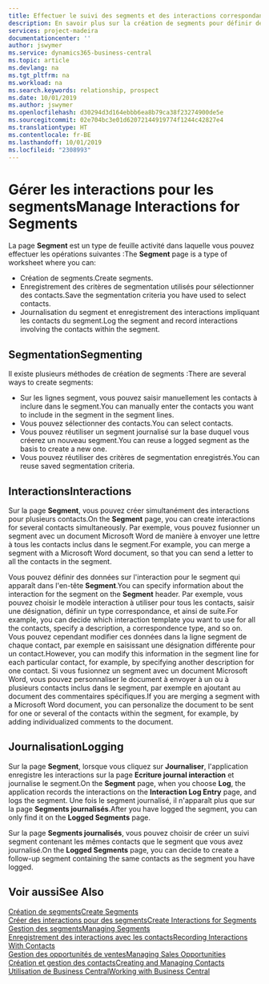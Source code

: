 ```yaml
---
title: Effectuer le suivi des segments et des interactions correspondantes| Microsoft Docs
description: En savoir plus sur la création de segments pour définir des groupes de contacts et spécifier des interactions pour des segments.
services: project-madeira
documentationcenter: ''
author: jswymer
ms.service: dynamics365-business-central
ms.topic: article
ms.devlang: na
ms.tgt_pltfrm: na
ms.workload: na
ms.search.keywords: relationship, prospect
ms.date: 10/01/2019
ms.author: jswymer
ms.openlocfilehash: d30294d3d164ebbb6ea8b79ca38f23274900de5e
ms.sourcegitcommit: 02e704bc3e01d62072144919774f1244c42827e4
ms.translationtype: HT
ms.contentlocale: fr-BE
ms.lasthandoff: 10/01/2019
ms.locfileid: "2308993"
---
```

# <a name="manage-interactions-for-segments"></a><span data-ttu-id="39f64-103">Gérer les interactions pour les segments</span><span class="sxs-lookup"><span data-stu-id="39f64-103">Manage Interactions for Segments</span></span>
<span data-ttu-id="39f64-104">La page **Segment** est un type de feuille activité dans laquelle vous pouvez effectuer les opérations suivantes :</span><span class="sxs-lookup"><span data-stu-id="39f64-104">The **Segment** page is a type of worksheet where you can:</span></span>

* <span data-ttu-id="39f64-105">Création de segments.</span><span class="sxs-lookup"><span data-stu-id="39f64-105">Create segments.</span></span>
* <span data-ttu-id="39f64-106">Enregistrement des critères de segmentation utilisés pour sélectionner des contacts.</span><span class="sxs-lookup"><span data-stu-id="39f64-106">Save the segmentation criteria you have used to select contacts.</span></span>
* <span data-ttu-id="39f64-107">Journalisation du segment et enregistrement des interactions impliquant les contacts du segment.</span><span class="sxs-lookup"><span data-stu-id="39f64-107">Log the segment and record interactions involving the contacts within the segment.</span></span>

## <a name="segmenting"></a><span data-ttu-id="39f64-108">Segmentation</span><span class="sxs-lookup"><span data-stu-id="39f64-108">Segmenting</span></span>
<span data-ttu-id="39f64-109">Il existe plusieurs méthodes de création de segments :</span><span class="sxs-lookup"><span data-stu-id="39f64-109">There are several ways to create segments:</span></span>

* <span data-ttu-id="39f64-110">Sur les lignes segment, vous pouvez saisir manuellement les contacts à inclure dans le segment.</span><span class="sxs-lookup"><span data-stu-id="39f64-110">You can manually enter the contacts you want to include in the segment in the segment lines.</span></span>
* <span data-ttu-id="39f64-111">Vous pouvez sélectionner des contacts.</span><span class="sxs-lookup"><span data-stu-id="39f64-111">You can select contacts.</span></span>
* <span data-ttu-id="39f64-112">Vous pouvez réutiliser un segment journalisé sur la base duquel vous créerez un nouveau segment.</span><span class="sxs-lookup"><span data-stu-id="39f64-112">You can reuse a logged segment as the basis to create a new one.</span></span>
* <span data-ttu-id="39f64-113">Vous pouvez réutiliser des critères de segmentation enregistrés.</span><span class="sxs-lookup"><span data-stu-id="39f64-113">You can reuse saved segmentation criteria.</span></span>

## <a name="interactions"></a><span data-ttu-id="39f64-114">Interactions</span><span class="sxs-lookup"><span data-stu-id="39f64-114">Interactions</span></span>
<span data-ttu-id="39f64-115">Sur la page **Segment**, vous pouvez créer simultanément des interactions pour plusieurs contacts.</span><span class="sxs-lookup"><span data-stu-id="39f64-115">On the **Segment** page, you can create interactions for several contacts simultaneously.</span></span> <span data-ttu-id="39f64-116">Par exemple, vous pouvez fusionner un segment avec un document Microsoft Word de manière à envoyer une lettre à tous les contacts inclus dans le segment.</span><span class="sxs-lookup"><span data-stu-id="39f64-116">For example, you can merge a segment with a Microsoft Word document, so that you can send a letter to all the contacts in the segment.</span></span>

<span data-ttu-id="39f64-117">Vous pouvez définir des données sur l'interaction pour le segment qui apparaît dans l'en-tête **Segment**.</span><span class="sxs-lookup"><span data-stu-id="39f64-117">You can specify information about the interaction for the segment on the **Segment** header.</span></span> <span data-ttu-id="39f64-118">Par exemple, vous pouvez choisir le modèle interaction à utiliser pour tous les contacts, saisir une désignation, définir un type correspondance, et ainsi de suite.</span><span class="sxs-lookup"><span data-stu-id="39f64-118">For example, you can decide which interaction template you want to use for all the contacts, specify a description, a correspondence type, and so on.</span></span> <span data-ttu-id="39f64-119">Vous pouvez cependant modifier ces données dans la ligne segment de chaque contact, par exemple en saisissant une désignation différente pour un contact.</span><span class="sxs-lookup"><span data-stu-id="39f64-119">However, you can modify this information in the segment line for each particular contact, for example, by specifying another description for one contact.</span></span> <span data-ttu-id="39f64-120">Si vous fusionnez un segment avec un document Microsoft Word, vous pouvez personnaliser le document à envoyer à un ou à plusieurs contacts inclus dans le segment, par exemple en ajoutant au document des commentaires spécifiques.</span><span class="sxs-lookup"><span data-stu-id="39f64-120">If you are merging a segment with a Microsoft Word document, you can personalize the document to be sent for one or several of the contacts within the segment, for example, by adding individualized comments to the document.</span></span>

## <a name="logging"></a><span data-ttu-id="39f64-121">Journalisation</span><span class="sxs-lookup"><span data-stu-id="39f64-121">Logging</span></span>
<span data-ttu-id="39f64-122">Sur la page **Segment**, lorsque vous cliquez sur **Journaliser**, l'application enregistre les interactions sur la page **Ecriture journal interaction** et journalise le segment.</span><span class="sxs-lookup"><span data-stu-id="39f64-122">On the **Segment** page, when you choose **Log**, the application records the interactions on the **Interaction Log Entry** page, and logs the segment.</span></span> <span data-ttu-id="39f64-123">Une fois le segment journalisé, il n'apparaît plus que sur la page **Segments journalisés**.</span><span class="sxs-lookup"><span data-stu-id="39f64-123">After you have logged the segment, you can only find it on the **Logged Segments** page.</span></span>

<span data-ttu-id="39f64-124">Sur la page **Segments journalisés**, vous pouvez choisir de créer un suivi segment contenant les mêmes contacts que le segment que vous avez journalisé.</span><span class="sxs-lookup"><span data-stu-id="39f64-124">On the **Logged Segments** page, you can decide to create a follow-up segment containing the same contacts as the segment you have logged.</span></span>

## <a name="see-also"></a><span data-ttu-id="39f64-125">Voir aussi</span><span class="sxs-lookup"><span data-stu-id="39f64-125">See Also</span></span>
[<span data-ttu-id="39f64-126">Création de segments</span><span class="sxs-lookup"><span data-stu-id="39f64-126">Create Segments</span></span>](marketing-how-create-segment.md)  
[<span data-ttu-id="39f64-127">Créer des interactions pour des segments</span><span class="sxs-lookup"><span data-stu-id="39f64-127">Create Interactions for Segments</span></span>](marketing-how-create-interactions.md)  
[<span data-ttu-id="39f64-128">Gestion des segments</span><span class="sxs-lookup"><span data-stu-id="39f64-128">Managing Segments</span></span>](marketing-segments.md)  
[<span data-ttu-id="39f64-129">Enregistrement des interactions avec les contacts</span><span class="sxs-lookup"><span data-stu-id="39f64-129">Recording Interactions With Contacts</span></span>](marketing-interactions.md)  
[<span data-ttu-id="39f64-130">Gestion des opportunités de ventes</span><span class="sxs-lookup"><span data-stu-id="39f64-130">Managing Sales Opportunities</span></span>](marketing-manage-sales-opportunities.md)  
[<span data-ttu-id="39f64-131">Création et gestion des contacts</span><span class="sxs-lookup"><span data-stu-id="39f64-131">Creating and Managing Contacts</span></span>](marketing-contacts.md)  
[<span data-ttu-id="39f64-132">Utilisation de Business Central</span><span class="sxs-lookup"><span data-stu-id="39f64-132">Working with Business Central</span></span>](ui-work-product.md)
